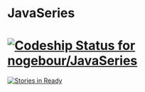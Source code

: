 JavaSeries
==========
[ ![Codeship Status for nogebour/JavaSeries](https://codeship.com/projects/814673a0-6be5-0132-e3c5-2a6beb372a36/status?branch=master)](https://codeship.com/projects/53899)
==========
[![Stories in Ready](https://badge.waffle.io/nogebour/javaseries.svg?label=ready&title=Ready)](http://waffle.io/nogebour/javaseries)
